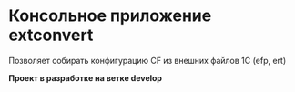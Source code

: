 # Консольное приложение extconvert

Позволяет собирать конфигурацию CF из внешних файлов 1С (efp, ert)

**Проект в разработке на ветке develop**
